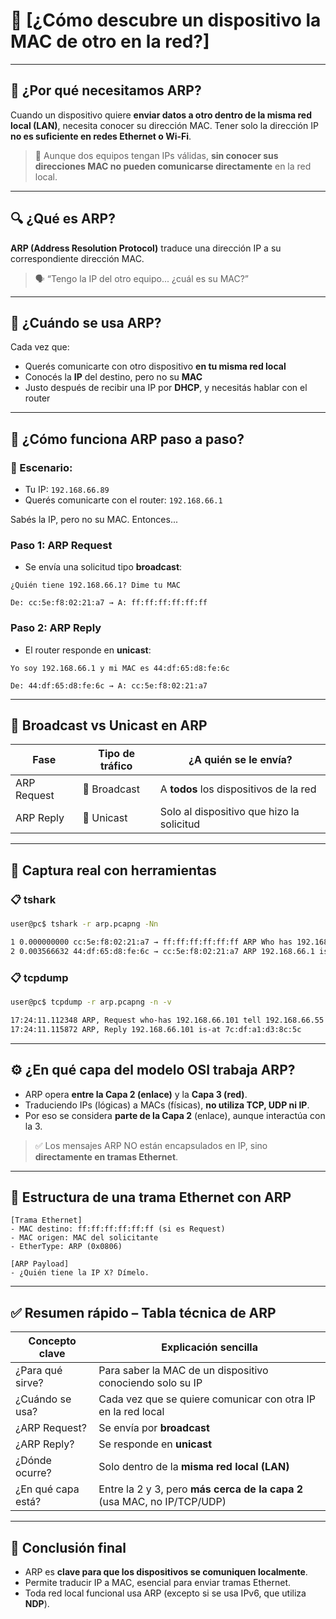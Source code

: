 # 📡 [¿Cómo descubre un dispositivo la MAC de otro en la red?]

---

## 🧠 ¿Por qué necesitamos ARP?

Cuando un dispositivo quiere **enviar datos a otro dentro de la misma red local (LAN)**, necesita conocer su dirección MAC. Tener solo la dirección IP **no es suficiente en redes Ethernet o Wi-Fi**.

> 📌 Aunque dos equipos tengan IPs válidas, **sin conocer sus direcciones MAC no pueden comunicarse directamente** en la red local.

---

## 🔍 ¿Qué es ARP?

**ARP (Address Resolution Protocol)** traduce una dirección IP a su correspondiente dirección MAC.

> 🗣️ “Tengo la IP del otro equipo... ¿cuál es su MAC?”

---

## 🔁 ¿Cuándo se usa ARP?

Cada vez que:

- Querés comunicarte con otro dispositivo **en tu misma red local**
- Conocés la **IP** del destino, pero no su **MAC**
- Justo después de recibir una IP por **DHCP**, y necesitás hablar con el router

---

## 🔄 ¿Cómo funciona ARP paso a paso?

### 🧪 Escenario:

- Tu IP: `192.168.66.89`
- Querés comunicarte con el router: `192.168.66.1`

Sabés la IP, pero no su MAC. Entonces...

### Paso 1: **ARP Request**

- Se envía una solicitud tipo **broadcast**:

```plaintext
¿Quién tiene 192.168.66.1? Dime tu MAC
```

```plaintext
De: cc:5e:f8:02:21:a7 → A: ff:ff:ff:ff:ff:ff
```

### Paso 2: **ARP Reply**

- El router responde en **unicast**:

```plaintext
Yo soy 192.168.66.1 y mi MAC es 44:df:65:d8:fe:6c
```

```plaintext
De: 44:df:65:d8:fe:6c → A: cc:5e:f8:02:21:a7
```

---

## 📡 Broadcast vs Unicast en ARP

| Fase        | Tipo de tráfico | ¿A quién se le envía?                  |
|-------------|------------------|----------------------------------------|
| ARP Request | 📣 Broadcast     | A **todos** los dispositivos de la red |
| ARP Reply   | 🎯 Unicast       | Solo al dispositivo que hizo la solicitud |

---

## 🧪 Captura real con herramientas

### 📋 tshark

```bash
user@pc$ tshark -r arp.pcapng -Nn

1 0.000000000 cc:5e:f8:02:21:a7 → ff:ff:ff:ff:ff:ff ARP Who has 192.168.66.1? Tell 192.168.66.89
2 0.003566632 44:df:65:d8:fe:6c → cc:5e:f8:02:21:a7 ARP 192.168.66.1 is at 44:df:65:d8:fe:6c
```

### 📋 tcpdump

```bash
user@pc$ tcpdump -r arp.pcapng -n -v

17:24:11.112348 ARP, Request who-has 192.168.66.101 tell 192.168.66.55
17:24:11.115872 ARP, Reply 192.168.66.101 is-at 7c:df:a1:d3:8c:5c
```

---

## ⚙️ ¿En qué capa del modelo OSI trabaja ARP?

- ARP opera **entre la Capa 2 (enlace)** y la **Capa 3 (red)**.
- Traduciendo IPs (lógicas) a MACs (físicas), **no utiliza TCP, UDP ni IP**.
- Por eso se considera **parte de la Capa 2** (enlace), aunque interactúa con la 3.

> ✅ Los mensajes ARP NO están encapsulados en IP, sino **directamente en tramas Ethernet**.

---

## 🧩 Estructura de una trama Ethernet con ARP

```plaintext
[Trama Ethernet]
- MAC destino: ff:ff:ff:ff:ff:ff (si es Request)
- MAC origen: MAC del solicitante
- EtherType: ARP (0x0806)

[ARP Payload]
- ¿Quién tiene la IP X? Dímelo.
```

---

## ✅ Resumen rápido – Tabla técnica de ARP

| Concepto clave     | Explicación sencilla                                                        |
|--------------------|------------------------------------------------------------------------------|
| ¿Para qué sirve?   | Para saber la MAC de un dispositivo conociendo solo su IP                   |
| ¿Cuándo se usa?    | Cada vez que se quiere comunicar con otra IP en la red local                |
| ¿ARP Request?      | Se envía por **broadcast**                                                  |
| ¿ARP Reply?        | Se responde en **unicast**                                                  |
| ¿Dónde ocurre?     | Solo dentro de la **misma red local (LAN)**                                 |
| ¿En qué capa está? | Entre la 2 y 3, pero **más cerca de la capa 2** (usa MAC, no IP/TCP/UDP)     |

---

## 🎯 Conclusión final

- ARP es **clave para que los dispositivos se comuniquen localmente**.
- Permite traducir IP a MAC, esencial para enviar tramas Ethernet.
- Toda red local funcional usa ARP (excepto si se usa IPv6, que utiliza **NDP**).

